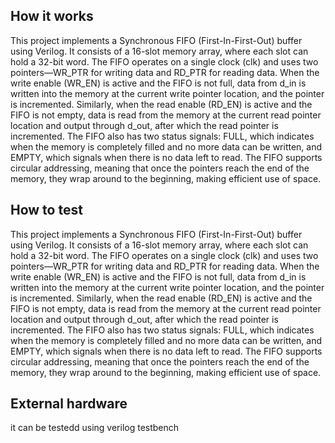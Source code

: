 <!---

This file is used to generate your project datasheet. Please fill in the information below and delete any unused
sections.

You can also include images in this folder and reference them in the markdown. Each image must be less than
512 kb in size, and the combined size of all images must be less than 1 MB.
-->

## How it works

This project implements a Synchronous FIFO (First-In-First-Out) buffer using Verilog. It consists of a 16-slot memory array, where each slot can hold a 32-bit word. The FIFO operates on a single clock (clk) and uses two pointers—WR_PTR for writing data and RD_PTR for reading data. When the write enable (WR_EN) is active and the FIFO is not full, data from d_in is written into the memory at the current write pointer location, and the pointer is incremented. Similarly, when the read enable (RD_EN) is active and the FIFO is not empty, data is read from the memory at the current read pointer location and output through d_out, after which the read pointer is incremented. The FIFO also has two status signals: FULL, which indicates when the memory is completely filled and no more data can be written, and EMPTY, which signals when there is no data left to read. The FIFO supports circular addressing, meaning that once the pointers reach the end of the memory, they wrap around to the beginning, making efficient use of space.
## How to test
This project implements a Synchronous FIFO (First-In-First-Out) buffer using Verilog. It consists of a 16-slot memory array, where each slot can hold a 32-bit word. The FIFO operates on a single clock (clk) and uses two pointers—WR_PTR for writing data and RD_PTR for reading data. When the write enable (WR_EN) is active and the FIFO is not full, data from d_in is written into the memory at the current write pointer location, and the pointer is incremented. Similarly, when the read enable (RD_EN) is active and the FIFO is not empty, data is read from the memory at the current read pointer location and output through d_out, after which the read pointer is incremented. The FIFO also has two status signals: FULL, which indicates when the memory is completely filled and no more data can be written, and EMPTY, which signals when there is no data left to read. The FIFO supports circular addressing, meaning that once the pointers reach the end of the memory, they wrap around to the beginning, making efficient use of space.
## External hardware

it can be testedd using verilog testbench

